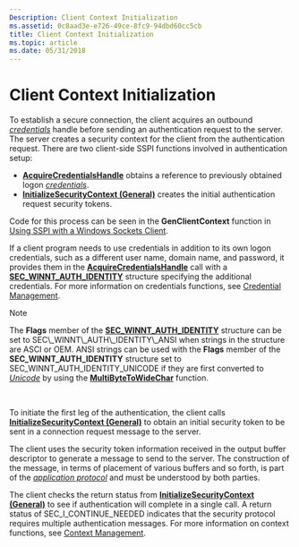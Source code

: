 ```yaml
---
Description: Client Context Initialization
ms.assetid: 0c8aad3e-e726-49ce-8fc9-94dbd60cc5cb
title: Client Context Initialization
ms.topic: article
ms.date: 05/31/2018
---
```


# Client Context Initialization

To establish a secure connection, the client acquires an outbound [*credentials*](https://docs.microsoft.com/windows/desktop/SecGloss/c-gly) handle before sending an authentication request to the server. The server creates a security context for the client from the authentication request. There are two client-side SSPI functions involved in authentication setup:

-   [**AcquireCredentialsHandle**](https://msdn.microsoft.com/library/Aa374712(v=VS.85).aspx) obtains a reference to previously obtained logon [*credentials*](https://docs.microsoft.com/windows/desktop/SecGloss/c-gly).
-   [**InitializeSecurityContext (General)**](https://msdn.microsoft.com/library/Aa375506(v=VS.85).aspx) creates the initial authentication request security tokens.

Code for this process can be seen in the **GenClientContext** function in [Using SSPI with a Windows Sockets Client](using-sspi-with-a-windows-sockets-client.md).

If a client program needs to use credentials in addition to its own logon credentials, such as a different user name, domain name, and password, it provides them in the [**AcquireCredentialsHandle**](https://msdn.microsoft.com/library/Aa374712(v=VS.85).aspx) call with a [**SEC\_WINNT\_AUTH\_IDENTITY**](https://msdn.microsoft.com/library/Aa380131(v=VS.85).aspx) structure specifying the additional credentials. For more information on credentials functions, see [Credential Management](authentication-functions.md).

> [!Note]  
> The **Flags** member of the [**SEC\_WINNT\_AUTH\_IDENTITY**](https://msdn.microsoft.com/library/Aa380131(v=VS.85).aspx) structure can be set to SEC\_WINNT\_AUTH\_IDENTITY\_ANSI when strings in the structure are ASCI or OEM. ANSI strings can be used with the **Flags** member of the **SEC\_WINNT\_AUTH\_IDENTITY** structure set to SEC\_WINNT\_AUTH\_IDENTITY\_UNICODE if they are first converted to [*Unicode*](https://docs.microsoft.com/windows/desktop/SecGloss/u-gly) by using the [**MultiByteToWideChar**](https://docs.microsoft.com/windows/desktop/api/stringapiset/nf-stringapiset-multibytetowidechar) function.

 

To initiate the first leg of the authentication, the client calls [**InitializeSecurityContext (General)**](https://msdn.microsoft.com/library/Aa375506(v=VS.85).aspx) to obtain an initial security token to be sent in a connection request message to the server.

The client uses the security token information received in the output buffer descriptor to generate a message to send to the server. The construction of the message, in terms of placement of various buffers and so forth, is part of the [*application protocol*](https://docs.microsoft.com/windows/desktop/SecGloss/a-gly) and must be understood by both parties.

The client checks the return status from [**InitializeSecurityContext (General)**](https://msdn.microsoft.com/library/Aa375506(v=VS.85).aspx) to see if authentication will complete in a single call. A return status of SEC\_I\_CONTINUE\_NEEDED indicates that the security protocol requires multiple authentication messages. For more information on context functions, see [Context Management](authentication-functions.md).

 

 



